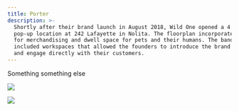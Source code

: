 ```yaml
---
title: Porter
description: >-
  Shortly after their brand launch in August 2018, Wild One opened a 4 month
  pop-up location at 242 Lafayette in Nolita. The floorplan incorporated areas
  for merchandising and dwell space for pets and their humans. The banquette
  included workspaces that allowed the founders to introduce the brand story,
  and engage directly with their customers.
---
```

Something something else

![](/assets/brett-jordan-1329359-unsplash.jpg)

![](/assets/cody-black-nm89mzvar5i-unsplash.jpg)
